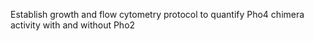 Establish growth and flow cytometry protocol to quantify Pho4 chimera activity with and without Pho2
